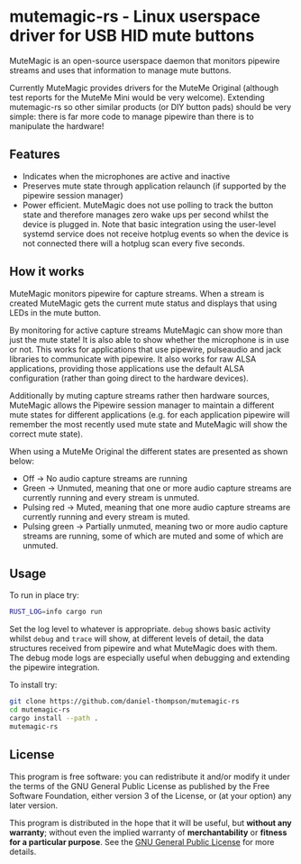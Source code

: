 mutemagic-rs - Linux userspace driver for USB HID mute buttons
==============================================================

MuteMagic is an open-source userspace daemon that monitors pipewire
streams and uses that information to manage mute buttons.

Currently MuteMagic provides drivers for the MuteMe Original (although
test reports for the MuteMe Mini would be very welcome).  Extending
mutemagic-rs so other similar products (or DIY button pads) should be
very simple: there is far more code to manage pipewire than there is to
manipulate the hardware!

Features
--------

 * Indicates when the microphones are active and inactive
 * Preserves mute state through application relaunch (if supported by
   the pipewire session manager)
 * Power efficient. MuteMagic does not use polling to track the button
   state and therefore manages zero wake ups per second whilst the
   device is plugged in. Note that basic integration using the user-level
   systemd service does not receive hotplug events so when the device is
   not connected there will a hotplug scan every five seconds.

How it works
------------

MuteMagic monitors pipewire for capture streams. When a stream is
created MuteMagic gets the current mute status and displays that using
LEDs in the mute button.

By monitoring for active capture streams MuteMagic can show more than
just the mute state! It is also able to show whether the microphone is
in use or not. This works for applications that use pipewire,
pulseaudio and jack libraries to communicate with pipewire. It also
works for raw ALSA applications, providing those applications use the
default ALSA configuration (rather than going direct to the hardware
devices).

Additionally by muting capture streams rather then hardware sources,
MuteMagic allows the Pipewire session manager to maintain a different
mute states for different applications (e.g. for each application
pipewire will remember the most recently used mute state and MuteMagic
will show the correct mute state).

When using a MuteMe Original the different states are presented as shown
below:

 * Off -> No audio capture streams are running
 * Green -> Unmuted, meaning that one or more audio capture streams are
   currently running and every stream is unmuted.
 * Pulsing red -> Muted, meaning that one more audio capture streams are
   currently running and every stream is muted.
 * Pulsing green -> Partially unmuted, meaning two or more audio capture
   streams are running, some of which are muted and some of which are
   unmuted.

Usage
-----

To run in place try:

~~~sh
RUST_LOG=info cargo run
~~~~

Set the log level to whatever is appropriate. `debug` shows basic
activity whilst `debug` and `trace` will show, at different levels of
detail, the data structures received from pipewire and what MuteMagic
does with them. The debug mode logs are especially useful when debugging
and extending the pipewire integration.

To install try:

~~~sh
git clone https://github.com/daniel-thompson/mutemagic-rs
cd mutemagic-rs
cargo install --path .
mutemagic-rs
~~~

License
-------

This program is free software: you can redistribute it and/or modify it
under the terms of the GNU General Public License as published by the
Free Software Foundation, either version 3 of the License, or (at your
option) any later version.

This program is distributed in the hope that it will be useful, but
**without any warranty**; without even the implied warranty of
**merchantability** or **fitness for a particular purpose**.  See the
[GNU General Public License](LICENSE.md) for more details.
